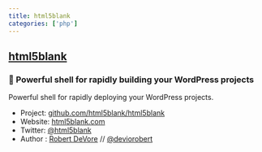 ```yaml
---
title: html5blank
categories: ['php']
---
```

## [html5blank](https://github.com/html5blank/html5blank)

### :construction: Powerful shell for rapidly building your WordPress projects


Powerful shell for rapidly deploying your WordPress projects.

* Project: [github.com/html5blank/html5blank](https://github.com/html5blank/html5blank)
* Website: [html5blank.com](http://html5blank.com)
* Twitter: [@html5blank](http://twitter.com/html5blank)
* Author : [Robert DeVore](http://robertdevore.com) // [@deviorobert](https://twitter.com/deviorobert)

